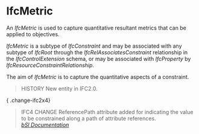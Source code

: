 IfcMetric
=========
An _IfcMetric_ is used to capture quantitative resultant metrics that can be
applied to objectives.  
  
_IfcMetric_ is a subtype of _IfcConstraint_ and may be associated with any
subtype of _IfcRoot_ through the _IfcRelAssociatesConstraint_ relationship in
the _IfcControlExtension_ schema, or may be associated with _IfcProperty_ by
_IfcResourceConstraintRelationship_.  
  
The aim of _IfcMetric_ is to capture the quantitative aspects of a constraint.  
  
> HISTORY  New entity in IFC2.0.  
  
{ .change-ifc2x4}  
> IFC4 CHANGE  ReferencePath attribute added for indicating the value to be
> constrained along a path of attribute references.  
[ _bSI
Documentation_](https://standards.buildingsmart.org/IFC/DEV/IFC4_2/FINAL/HTML/schema/ifcconstraintresource/lexical/ifcmetric.htm)



